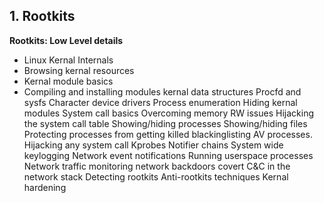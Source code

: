 ## 1. Rootkits

__Rootkits: Low Level details__

- Linux Kernal Internals
- Browsing kernal resources
- Kernal module basics
- Compiling and installing modules
kernal data structures
Procfd and sysfs
Character device drivers
Process enumeration
Hiding kernal modules
System call basics
Overcoming memory RW issues
Hijacking the system call table
Showing/hiding processes
Showing/hiding files
Protecting processes from getting killed blackinglisting AV processes.
Hijacking any system call
Kprobes
Notifier chains
System wide keylogging
Network event notifications
Running userspace processes
Network traffic monitoring
network backdoors
covert C&C in the network stack
Detecting rootkits
Anti-rootkits techniques
Kernal hardening
